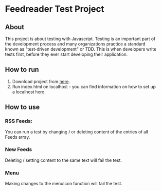 # Feedreader Test Project

## About

This project is about testing with Javascript. Testing is an important part of the development process and many organizations practice a standard known as "test-driven development" or TDD. This is when developers write tests first, before they ever start developing their application.

## How to run

1. Download project from [here](https://github.com/maniusia/frontend-nanodegree-feedreader).
2. Run index.html on localhost - you can find information on how to set up a localhost here.

## How to use

### RSS Feeds:
You can run a test by changing / or deleting content of the entries of all Feeds array.

### New Feeds
Deleting / setting content to the same text will fail the test.

### Menu
Making changes to the menuIcon function will fail the test.
